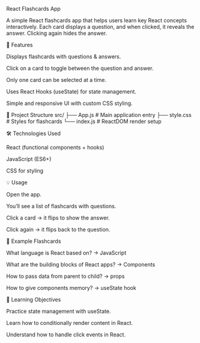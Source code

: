 React Flashcards App

A simple React flashcards app that helps users learn key React concepts interactively. Each card displays a question, and when clicked, it reveals the answer. Clicking again hides the answer.

🚀 Features

Displays flashcards with questions & answers.

Click on a card to toggle between the question and answer.

Only one card can be selected at a time.

Uses React Hooks (useState) for state management.

Simple and responsive UI with custom CSS styling.

📂 Project Structure
src/
├── App.js         # Main application entry
├── style.css      # Styles for flashcards
└── index.js       # ReactDOM render setup

🛠️ Technologies Used

React (functional components + hooks)

JavaScript (ES6+)

CSS for styling

💡 Usage

Open the app.

You’ll see a list of flashcards with questions.

Click a card → it flips to show the answer.

Click again → it flips back to the question.

📖 Example Flashcards

What language is React based on? → JavaScript

What are the building blocks of React apps? → Components

How to pass data from parent to child? → props

How to give components memory? → useState hook

🎯 Learning Objectives

Practice state management with useState.

Learn how to conditionally render content in React.

Understand how to handle click events in React.
